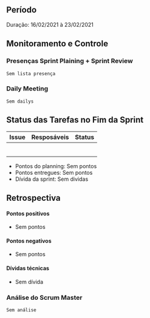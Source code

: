 ## Período
Duração: 16/02/2021 à 23/02/2021

## Monitoramento e Controle
### Presenças Sprint Plaining + Sprint Review

    Sem lista presença

### Daily Meeting

    Sem dailys


## Status das Tarefas no Fim da Sprint
| **Issue** | **Resposáveis** | **Status** |
|--|--|--|
|  |   |   |
|  |   |   |
|  |   |   |
|  |   |   |
|  |   |   |
|  |   |   |


- Pontos do planning:  Sem pontos
- Pontos entregues: Sem pontos
- Dívida da sprint: Sem dividas
 
## Retrospectiva
#### Pontos positivos
-   Sem pontos

#### Pontos negativos
-   Sem pontos

#### Dívidas técnicas
- Sem dívida

### Análise do Scrum Master
    Sem análise